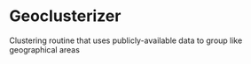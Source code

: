 # Geoclusterizer
Clustering routine that uses publicly-available data to group like geographical areas
